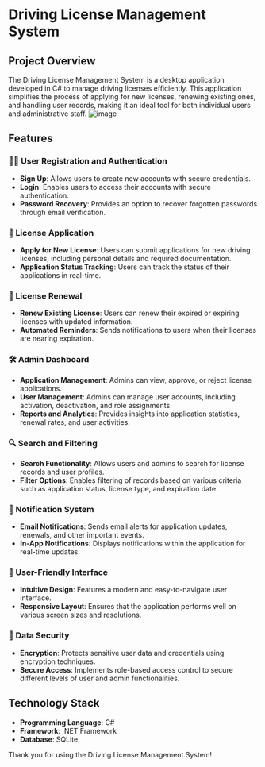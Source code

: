 # Driving License Management System

## Project Overview
The Driving License Management System is a desktop application developed in C# to manage driving licenses efficiently. This application simplifies the process of applying for new licenses, renewing existing ones, and handling user records, making it an ideal tool for both individual users and administrative staff.
![image](https://github.com/user-attachments/assets/4475ecec-b319-4b56-8395-8568307a5a2a)

## Features
### 🧑‍💻 User Registration and Authentication
- **Sign Up**: Allows users to create new accounts with secure credentials.
- **Login**: Enables users to access their accounts with secure authentication.
- **Password Recovery**: Provides an option to recover forgotten passwords through email verification.

### 🚗 License Application
- **Apply for New License**: Users can submit applications for new driving licenses, including personal details and required documentation.
- **Application Status Tracking**: Users can track the status of their applications in real-time.

### 🔄 License Renewal
- **Renew Existing License**: Users can renew their expired or expiring licenses with updated information.
- **Automated Reminders**: Sends notifications to users when their licenses are nearing expiration.

### 🛠️ Admin Dashboard
- **Application Management**: Admins can view, approve, or reject license applications.
- **User Management**: Admins can manage user accounts, including activation, deactivation, and role assignments.
- **Reports and Analytics**: Provides insights into application statistics, renewal rates, and user activities.

### 🔍 Search and Filtering
- **Search Functionality**: Allows users and admins to search for license records and user profiles.
- **Filter Options**: Enables filtering of records based on various criteria such as application status, license type, and expiration date.

### 📧 Notification System
- **Email Notifications**: Sends email alerts for application updates, renewals, and other important events.
- **In-App Notifications**: Displays notifications within the application for real-time updates.

### 🎨 User-Friendly Interface
- **Intuitive Design**: Features a modern and easy-to-navigate user interface.
- **Responsive Layout**: Ensures that the application performs well on various screen sizes and resolutions.

### 🔐 Data Security
- **Encryption**: Protects sensitive user data and credentials using encryption techniques.
- **Secure Access**: Implements role-based access control to secure different levels of user and admin functionalities.

## Technology Stack
- **Programming Language**: C#
- **Framework**: .NET Framework
- **Database**: SQLite 


Thank you for using the Driving License Management System!

